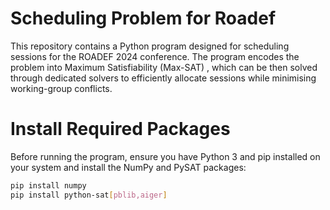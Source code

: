 # Scheduling Problem for Roadef 
This repository contains a Python program designed for scheduling sessions for the ROADEF 2024 conference. The program encodes the  problem into Maximum Satisfiability (Max-SAT) , which can be then solved through dedicated solvers to efficiently allocate sessions while minimising working-group conflicts. 

# Install Required Packages
Before running the program, ensure you have Python 3 and pip installed on your system and install the NumPy and PySAT packages:

```bash
pip install numpy
pip install python-sat[pblib,aiger]

```
